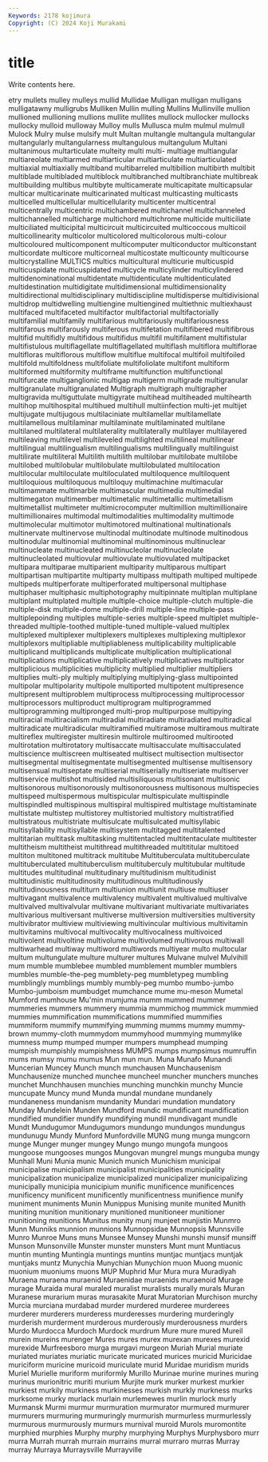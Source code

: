 ```yaml
---
Keywords: 2178 kojimura
Copyright: (C) 2024 Koji Murakami
---
```


# title

Write contents here.



etry mullets mulley mulleys mullid Mullidae Mulligan mulligan mulligans mulligatawny
mulligrubs Mulliken Mullin mulling Mullins Mullinville mullion mullioned mullioning mullions
mullite mullites mullock mullocker mullocks mullocky mulloid mulloway Mulloy mulls
Mullusca mulm mulmul mulmull Mulock Mulry mulse mulsify mult Multan
multangle multangula multangular multangularly multangularness multangulous multangulum Multani multanimous multarticulate
multeity multi multi- multiage multiangular multiareolate multiarmed multiarticular multiarticulate multiarticulated
multiaxial multiaxially multiband multibarreled multibillion multibirth multibit multiblade multibladed multiblock
multibranched multibranchiate multibreak multibuilding multibus multibyte multicamerate multicapitate multicapsular multicar
multicarinate multicarinated multicast multicasting multicasts multicelled multicellular multicellularity multicenter multicentral
multicentrally multicentric multichambered multichannel multichanneled multichannelled multicharge multichord multichrome multicide
multiciliate multiciliated multicipital multicircuit multicircuited multicoccous multicoil multicollinearity multicolor multicolored
multicolorous multi-colour multicoloured multicomponent multicomputer multiconductor multiconstant multicordate multicore multicorneal
multicostate multicounty multicourse multicrystalline MULTICS multics multicultural multicurie multicuspid multicuspidate
multicuspidated multicycle multicylinder multicylindered multidenominational multidentate multidenticulate multidenticulated multidestination multidigitate
multidimensional multidimensionality multidirectional multidisciplinary multidiscipline multidisperse multidivisional multidrop multidwelling multiengine
multiengined multiethnic multiexhaust multifaced multifaceted multifactor multifactorial multifactorially multifamilial multifamily
multifarious multifariously multifariousness multifarous multifarously multiferous multifetation multifibered multifibrous multifid
multifidly multifidous multifidus multifil multifilament multifistular multifistulous multiflagellate multiflagellated multiflash
multiflora multiflorae multifloras multiflorous multiflow multiflue multifocal multifoil multifoiled multifold
multifoldness multifoliate multifoliolate multifont multiform multiformed multiformity multiframe multifunction multifunctional
multifurcate multiganglionic multigap multigerm multigrade multigranular multigranulate multigranulated Multigraph multigraph
multigrapher multigravida multiguttulate multigyrate multihead multiheaded multihearth multihop multihospital multihued
multihull multiinfection multi-jet multijet multijugate multijugous multilaciniate multilamellar multilamellate multilamellous
multilaminar multilaminate multilaminated multilane multilaned multilateral multilaterality multilaterally multilayer multilayered
multileaving multilevel multileveled multilighted multilineal multilinear multilingual multilingualism multilingualisms multilingually
multilinguist multilirate multiliteral Multilith multilith multilobar multilobate multilobe multilobed multilobular
multilobulate multilobulated multilocation multilocular multiloculate multiloculated multiloquence multiloquent multiloquious multiloquous
multiloquy multimachine multimacular multimammate multimarble multimascular multimedia multimedial multimegaton multimember
multimetalic multimetallic multimetallism multimetallist multimeter multimicrocomputer multimillion multimillionaire multimillionaires multimodal
multimodalities multimodality multimode multimolecular multimotor multimotored multinational multinationals multinervate multinervose
multinodal multinodate multinode multinodous multinodular multinomial multinominal multinominous multinuclear multinucleate
multinucleated multinucleolar multinucleolate multinucleolated multiovular multiovulate multiovulated multipacket multipara multiparae
multiparient multiparity multiparous multipart multipartisan multipartite multiparty multipass multipath multiped
multipede multipeds multiperforate multiperforated multipersonal multiphase multiphaser multiphasic multiphotography multipinnate
multiplan multiplane multiplant multiplated multiple multiple-choice multiple-clutch multiple-die multiple-disk multiple-dome
multiple-drill multiple-line multiple-pass multiplepoinding multiples multiple-series multiple-speed multiplet multiple-threaded multiple-toothed
multiple-tuned multiple-valued multiplex multiplexed multiplexer multiplexers multiplexes multiplexing multiplexor multiplexors
multipliable multipliableness multiplicability multiplicable multiplicand multiplicands multiplicate multiplication multiplicational multiplications
multiplicative multiplicatively multiplicatives multiplicator multiplicious multiplicities multiplicity multiplied multiplier multipliers
multiplies multi-ply multiply multiplying multiplying-glass multipointed multipolar multipolarity multipole multiported
multipotent multipresence multipresent multiproblem multiprocess multiprocessing multiprocessor multiprocessors multiproduct multiprogram
multiprogrammed multiprogramming multipronged multi-prop multipurpose multipying multiracial multiracialism multiradial multiradiate
multiradiated multiradical multiradicate multiradicular multiramified multiramose multiramous multirate multireflex multiregister
multiresin multirole multiroomed multirooted multirotation multirotatory multisaccate multisacculate multisacculated multiscience
multiscreen multiseated multisect multisection multisector multisegmental multisegmentate multisegmented multisense multisensory
multisensual multiseptate multiserial multiserially multiseriate multiserver multiservice multishot multisided multisiliquous
multisonant multisonic multisonorous multisonorously multisonorousness multisonous multispecies multispeed multispermous multispicular
multispiculate multispindle multispindled multispinous multispiral multispired multistage multistaminate multistate multistep
multistorey multistoried multistory multistratified multistratous multistriate multisulcate multisulcated multisyllabic multisyllability
multisyllable multisystem multitagged multitalented multitarian multitask multitasking multitentacled multitentaculate multitester
multitheism multitheist multithread multithreaded multititular multitoed multiton multitoned multitrack multitube
Multituberculata multituberculate multituberculated multituberculism multituberculy multitubular multitude multitudes multitudinal multitudinary
multitudinism multitudinist multitudinistic multitudinosity multitudinous multitudinously multitudinousness multiturn multiunion multiunit
multiuse multiuser multivagant multivalence multivalency multivalent multivalued multivalve multivalved multivalvular
multivane multivariant multivariate multivariates multivarious multiversant multiverse multiversion multiversities multiversity
multivibrator multiview multiviewing multivincular multivious multivitamin multivitamins multivocal multivocality multivocalness
multivoiced multivolent multivoltine multivolume multivolumed multivorous multiwall multiwarhead multiway multiword
multiwords multiyear multo multocular multum multungulate multure multurer multures Mulvane
mulvel Mulvihill mum mumble mumblebee mumbled mumblement mumbler mumblers mumbles
mumble-the-peg mumblety-peg mumbletypeg mumbling mumblingly mumblings mumbly mumbly-peg mumbo mumbo-jumbo
Mumbo-jumboism mumbudget mumchance mume mu-meson Mumetal Mumford mumhouse Mu'min mumjuma
mumm mummed mummer mummeries mummers mummery mummia mummichog mummick mummied
mummies mummification mummifications mummified mummifies mummiform mummify mummifying mumming mumms
mummy mummy-brown mummy-cloth mummydom mummyhood mummying mummylike mumness mump mumped
mumper mumpers mumphead mumping mumpish mumpishly mumpishness MUMPS mumps mumpsimus
mumruffin mums mumsy mumu mumus Mun mun mun. Muna Munafo
Munandi Muncerian Muncey Munch munch munchausen Munchausenism Munchausenize munched munchee
muncheel muncher munchers munches munchet Munchhausen munchies munching munchkin munchy
Muncie muncupate Muncy mund Munda mundal mundane mundanely mundaneness mundanism
mundanity Mundari mundation mundatory Munday Mundelein Munden Mundford mundic mundificant
mundification mundified mundifier mundify mundifying mundil mundivagant mundle Mundt Mundugumor
Mundugumors mundungo mundungos mundungus mundunugu Mundy Munford Munfordville MUNG mung
munga mungcorn munge Munger munger mungey Mungo mungo mungofa mungoos
mungoose mungooses mungos Mungovan mungrel mungs munguba mungy Munhall Muni
Munia munic Munich munich Munichism municipal municipalise municipalism municipalist municipalities
municipality municipalization municipalize municipalized municipalizer municipalizing municipally municipia municipium munific
munificence munificences munificency munificent munificently munificentness munifience munify muniment muniments
Munin Munippus Munising munite munited Munith muniting munition munitionary munitioned
munitioneer munitioner munitioning munitions Munitus munity munj munjeet munjistin Munmro
Munn Munniks munnion munnions Munnopsidae Munnopsis Munnsville Munro Munroe Muns
muns Munsee Munsey Munshi munshi munsif munsiff Munson Munsonville Munster
munster munsters Munt munt Muntiacus muntin munting Muntingia muntings muntins
muntjac muntjacs muntjak muntjaks muntz Munychia Munychian Munychion muon Muong
muonic muonium muoniums muons MUP Muphrid Mur Mura mura Muradiyah
Muraena muraena muraenid Muraenidae muraenids muraenoid Murage murage Muraida mural
muraled muralist muralists murally murals Muran Muranese murarium muras murasakite
Murat Muratorian Murchison murchy Murcia murciana murdabad murder murdered murderee
murderees murderer murderers murderess murderesses murdering murderingly murderish murderment murderous
murderously murderousness murders Murdo Murdocca Murdoch Murdock murdrum Mure mure
mured Mureil murein mureins murenger Mures mures murex murexan murexes
murexid murexide Murfreesboro murga murgavi murgeon Muriah Murial muriate muriated
muriates muriatic muricate muricated murices muricid Muricidae muriciform muricine muricoid
muriculate murid Muridae muridism murids Muriel Murielle muriform muriformly Murillo
Murinae murine murines muring murinus murionitric muriti murium Murjite murk
murker murkest murkier murkiest murkily murkiness murkinesses murkish murkly murkness
murks murksome murky murlack murlain murlemewes murlin murlock murly Murmansk
Murmi murmur murmuration murmurator murmured murmurer murmurers murmuring murmuringly murmurish
murmurless murmurlessly murmurous murmurously murmurs murnival muroid Murols muromontite murphied
murphies Murphy murphy murphying Murphys Murphysboro murr murra Murrah murrah
murrain murrains murral murraro murras Murray murray Murraya Murraysville Murrayville
